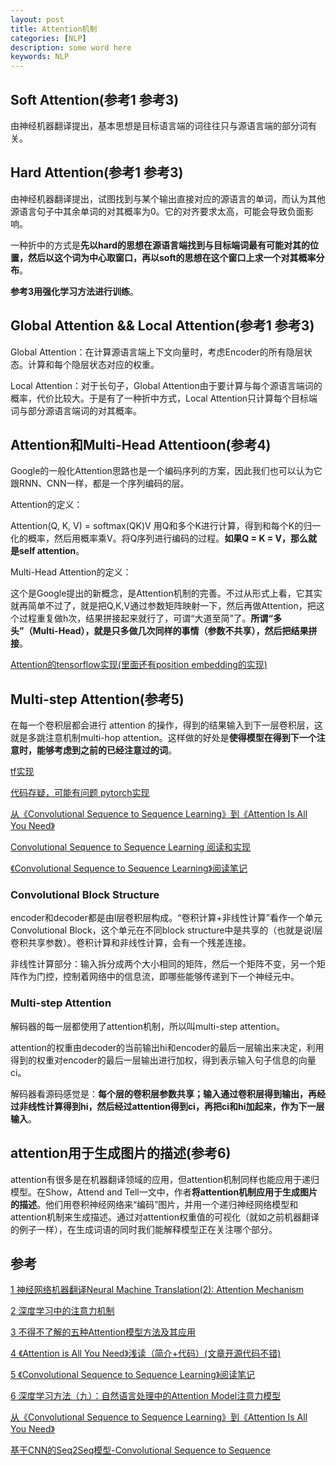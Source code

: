 ```yaml
---
layout: post
title: Attention机制
categories: [NLP]
description: some word here
keywords: NLP
---
```


## Soft Attention(参考1 参考3)

由神经机器翻译提出，基本思想是目标语言端的词往往只与源语言端的部分词有关。

## Hard Attention(参考1 参考3)

由神经机器翻译提出，试图找到与某个输出直接对应的源语言的单词，而认为其他源语言句子中其余单词的对其概率为0。它的对齐要求太高，可能会导致负面影响。

一种折中的方式是**先以hard的思想在源语言端找到与目标端词最有可能对其的位置，然后以这个词为中心取窗口，再以soft的思想在这个窗口上求一个对其概率分布**。

**参考3用强化学习方法进行训练**。

## Global Attention && Local Attention(参考1 参考3)

Global Attention：在计算源语言端上下文向量时，考虑Encoder的所有隐层状态。计算和每个隐层状态对应的权重。

Local Attention：对于长句子，Global Attention由于要计算与每个源语言端词的概率，代价比较大。于是有了一种折中方式，Local Attention只计算每个目标端词与部分源语言端词的对其概率。

## Attention和Multi-Head Attentioon(参考4)

Google的一般化Attention思路也是一个编码序列的方案，因此我们也可以认为它跟RNN、CNN一样，都是一个序列编码的层。

Attention的定义：

Attention(Q, K, V) = softmax(QK)V 用Q和多个K进行计算，得到和每个K的归一化的概率，然后用概率乘V。将Q序列进行编码的过程。**如果Q = K = V，那么就是self attention**。

Multi-Head Attention的定义：

这个是Google提出的新概念，是Attention机制的完善。不过从形式上看，它其实就再简单不过了，就是把Q,K,V通过参数矩阵映射一下，然后再做Attention，把这个过程重复做h次，结果拼接起来就行了，可谓“大道至简”了。**所谓“多头”（Multi-Head），就是只多做几次同样的事情（参数不共享），然后把结果拼接**。

[Attention的tensorflow实现(里面还有position embedding的实现)](https://github.com/bojone/attention/blob/master/attention_tf.py)

## Multi-step Attention(参考5)

在每一个卷积层都会进行 attention 的操作，得到的结果输入到下一层卷积层，这就是多跳注意机制multi-hop attention。这样做的好处是**使得模型在得到下一个注意时，能够考虑到之前的已经注意过的词**。

[tf实现](https://github.com/tobyyouup/conv_seq2seq)

[代码存疑，可能有问题 pytorch实现](https://github.com/pengshuang/CNN_Seq2Seq)

[从《Convolutional Sequence to Sequence Learning》到《Attention Is All You Need》](https://zhuanlan.zhihu.com/p/27464080)

[Convolutional Sequence to Sequence Learning 阅读和实现](https://zhuanlan.zhihu.com/p/51952607)

[《Convolutional Sequence to Sequence Learning》阅读笔记](https://zhuanlan.zhihu.com/p/26918935)

### Convolutional Block Structure

encoder和decoder都是由l层卷积层构成。“卷积计算+非线性计算”看作一个单元Convolutional Block，这个单元在不同block structure中是共享的（也就是说l层卷积共享参数）。卷积计算和非线性计算，会有一个残差连接。

非线性计算部分：输入拆分成两个大小相同的矩阵，然后一个矩阵不变，另一个矩阵作为门控，控制着网络中的信息流，即哪些能够传递到下一个神经元中。

### Multi-step Attention

解码器的每一层都使用了attention机制，所以叫multi-step attention。

attention的权重由decoder的当前输出hi和encoder的最后一层输出来决定，利用得到的权重对encoder的最后一层输出进行加权，得到表示输入句子信息的向量ci。

解码器看源码感觉是：**每个层的卷积层参数共享；输入通过卷积层得到输出，再经过非线性计算得到hi，然后经过attention得到ci，再把ci和hi加起来，作为下一层输入**。

## attention用于生成图片的描述(参考6)

attention有很多是在机器翻译领域的应用，但attention机制同样也能应用于递归模型。在Show，Attend and Tell一文中，作者**将attention机制应用于生成图片的描述**。他们用卷积神经网络来“编码”图片，并用一个递归神经网络模型和attention机制来生成描述。通过对attention权重值的可视化（就如之前机器翻译的例子一样），在生成词语的同时我们能解释模型正在关注哪个部分。

## 参考

[1 神经网络机器翻译Neural Machine Translation(2): Attention Mechanism](https://blog.csdn.net/u011414416/article/details/51057789)

[2 深度学习中的注意力机制](https://blog.csdn.net/TG229dvt5I93mxaQ5A6U/article/details/78422216)

[3 不得不了解的五种Attention模型方法及其应用](https://www.sohu.com/a/242214491_164987)

[4 《Attention is All You Need》浅读（简介+代码）(文章开源代码不错)](https://kexue.fm/archives/4765#Multi-Head%20Attention)

[5 《Convolutional Sequence to Sequence Learning》阅读笔记](https://zhuanlan.zhihu.com/p/26918935)

[6 深度学习方法（九）：自然语言处理中的Attention Model注意力模型](https://blog.csdn.net/xbinworld/article/details/54607525)

[从《Convolutional Sequence to Sequence Learning》到《Attention Is All You Need》](https://zhuanlan.zhihu.com/p/27464080)

[基于CNN的Seq2Seq模型-Convolutional Sequence to Sequence](https://www.jianshu.com/p/ab949c66271e)

